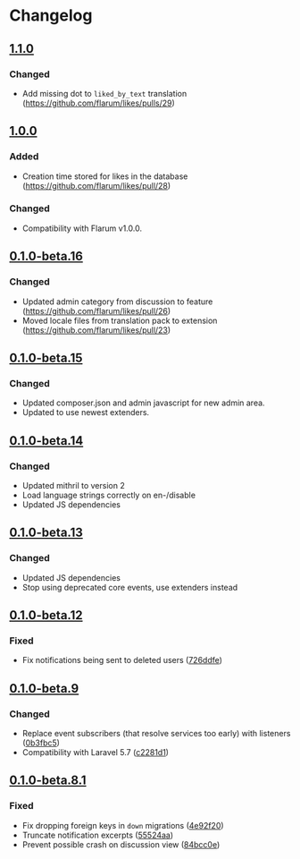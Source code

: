 # Changelog

## [1.1.0](https://github.com/flarum/likes/compare/v1.0.0...v1.1.0)

### Changed
- Add missing dot to `liked_by_text` translation (https://github.com/flarum/likes/pulls/29)

## [1.0.0](https://github.com/flarum/likes/compare/v0.1.0-beta.16...v1.0.0)

### Added
- Creation time stored for likes in the database (https://github.com/flarum/likes/pull/28)

### Changed
- Compatibility with Flarum v1.0.0.

## [0.1.0-beta.16](https://github.com/flarum/likes/compare/v0.1.0-beta.15...v0.1.0-beta.16)

### Changed
- Updated admin category from discussion to feature (https://github.com/flarum/likes/pull/26)
- Moved locale files from translation pack to extension (https://github.com/flarum/likes/pull/23)

## [0.1.0-beta.15](https://github.com/flarum/likes/compare/v0.1.0-beta.14...v0.1.0-beta.15)

### Changed
- Updated composer.json and admin javascript for new admin area.
- Updated to use newest extenders.

## [0.1.0-beta.14](https://github.com/flarum/likes/compare/v0.1.0-beta.13...v0.1.0-beta.14)

### Changed
- Updated mithril to version 2
- Load language strings correctly on en-/disable
- Updated JS dependencies

## [0.1.0-beta.13](https://github.com/flarum/likes/compare/v0.1.0-beta.12...v0.1.0-beta.13)

### Changed
- Updated JS dependencies
- Stop using deprecated core events, use extenders instead

## [0.1.0-beta.12](https://github.com/flarum/likes/compare/v0.1.0-beta.9...v0.1.0-beta.12)

### Fixed

- Fix notifications being sent to deleted users ([726ddfe](https://github.com/flarum/likes/commit/726ddfe1b45f2752f6179848a7128e520b1860fc))

## [0.1.0-beta.9](https://github.com/flarum/likes/compare/v0.1.0-beta.8.1...v0.1.0-beta.9)

### Changed
- Replace event subscribers (that resolve services too early) with listeners ([0b3fbc5](https://github.com/flarum/likes/commit/0b3fbc5813a5b52e8b81aaf557dcf1ec37d1481a))
- Compatibility with Laravel 5.7 ([c2281d1](https://github.com/flarum/likes/commit/c2281d14f6e9268c6eb306781ffb43d74095cc9e))

## [0.1.0-beta.8.1](https://github.com/flarum/likes/compare/v0.1.0-beta.8...v0.1.0-beta.8.1)

### Fixed
- Fix dropping foreign keys in `down` migrations ([4e92f20](https://github.com/flarum/likes/commit/4e92f20d7a18efc08bb24e0767014e4ba689c805))
- Truncate notification excerpts ([55524aa](https://github.com/flarum/likes/commit/55524aa2e87951c858bf20d960e1f4f9a86a103f))
- Prevent possible crash on discussion view ([84bcc0e](https://github.com/flarum/likes/commit/84bcc0e283295b6109d4bc1449d8ba06b156ca01))
